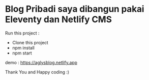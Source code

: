 # Blog Pribadi saya dibangun pakai Eleventy dan Netlify CMS

 Run this project : 
 - Clone this project
 - npm install
 - npm start

demo : https://aglysblog.netlify.app

Thank You and Happy coding :)



